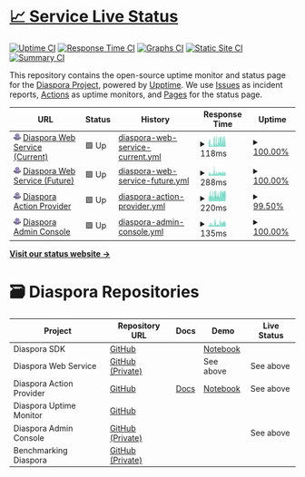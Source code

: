 # [📈 Service Live Status](https://haochenpan.github.io/diaspora-uptime-monitor)

[![Uptime CI](https://github.com/haochenpan/diaspora-uptime-monitor/workflows/Uptime%20CI/badge.svg)](https://github.com/haochenpan/diaspora-uptime-monitor/actions?query=workflow%3A%22Uptime+CI%22)
[![Response Time CI](https://github.com/haochenpan/diaspora-uptime-monitor/workflows/Response%20Time%20CI/badge.svg)](https://github.com/haochenpan/diaspora-uptime-monitor/actions?query=workflow%3A%22Response+Time+CI%22)
[![Graphs CI](https://github.com/haochenpan/diaspora-uptime-monitor/workflows/Graphs%20CI/badge.svg)](https://github.com/haochenpan/diaspora-uptime-monitor/actions?query=workflow%3A%22Graphs+CI%22)
[![Static Site CI](https://github.com/haochenpan/diaspora-uptime-monitor/workflows/Static%20Site%20CI/badge.svg)](https://github.com/haochenpan/diaspora-uptime-monitor/actions?query=workflow%3A%22Static+Site+CI%22)
[![Summary CI](https://github.com/haochenpan/diaspora-uptime-monitor/workflows/Summary%20CI/badge.svg)](https://github.com/haochenpan/diaspora-uptime-monitor/actions?query=workflow%3A%22Summary+CI%22)

This repository contains the open-source uptime monitor and status page for the [Diaspora Project](https://diaspora-project.github.io/), powered by [Upptime](https://github.com/upptime/upptime). We use [Issues](https://github.com/haochenpan/diaspora-uptime-monitor/issues) as incident reports, [Actions](https://github.com/haochenpan/diaspora-uptime-monitor/actions) as uptime monitors, and [Pages](https://haochenpan.github.io/diaspora-uptime-monitor) for the status page.

<!--start: status pages-->
<!-- This summary is generated by Upptime (https://github.com/upptime/upptime) -->
<!-- Do not edit this manually, your changes will be overwritten -->
<!-- prettier-ignore -->
| URL | Status | History | Response Time | Uptime |
| --- | ------ | ------- | ------------- | ------ |
| <img alt="" src="assets/octopus.png" height="13"> [Diaspora Web Service (Current)](http://3.220.110.101/) | 🟩 Up | [diaspora-web-service-current.yml](https://github.com/haochenpan/diaspora-uptime-monitor/commits/HEAD/history/diaspora-web-service-current.yml) | <details><summary><img alt="Response time graph" src="./graphs/diaspora-web-service-current/response-time-week.png" height="20"> 118ms</summary><br><a href="https://haochenpan.github.io/diaspora-uptime-monitor/history/diaspora-web-service-current"><img alt="Response time 118" src="https://img.shields.io/endpoint?url=https%3A%2F%2Fraw.githubusercontent.com%2Fhaochenpan%2Fdiaspora-uptime-monitor%2FHEAD%2Fapi%2Fdiaspora-web-service-current%2Fresponse-time.json"></a><br><a href="https://haochenpan.github.io/diaspora-uptime-monitor/history/diaspora-web-service-current"><img alt="24-hour response time 137" src="https://img.shields.io/endpoint?url=https%3A%2F%2Fraw.githubusercontent.com%2Fhaochenpan%2Fdiaspora-uptime-monitor%2FHEAD%2Fapi%2Fdiaspora-web-service-current%2Fresponse-time-day.json"></a><br><a href="https://haochenpan.github.io/diaspora-uptime-monitor/history/diaspora-web-service-current"><img alt="7-day response time 118" src="https://img.shields.io/endpoint?url=https%3A%2F%2Fraw.githubusercontent.com%2Fhaochenpan%2Fdiaspora-uptime-monitor%2FHEAD%2Fapi%2Fdiaspora-web-service-current%2Fresponse-time-week.json"></a><br><a href="https://haochenpan.github.io/diaspora-uptime-monitor/history/diaspora-web-service-current"><img alt="30-day response time 118" src="https://img.shields.io/endpoint?url=https%3A%2F%2Fraw.githubusercontent.com%2Fhaochenpan%2Fdiaspora-uptime-monitor%2FHEAD%2Fapi%2Fdiaspora-web-service-current%2Fresponse-time-month.json"></a><br><a href="https://haochenpan.github.io/diaspora-uptime-monitor/history/diaspora-web-service-current"><img alt="1-year response time 118" src="https://img.shields.io/endpoint?url=https%3A%2F%2Fraw.githubusercontent.com%2Fhaochenpan%2Fdiaspora-uptime-monitor%2FHEAD%2Fapi%2Fdiaspora-web-service-current%2Fresponse-time-year.json"></a></details> | <details><summary><a href="https://haochenpan.github.io/diaspora-uptime-monitor/history/diaspora-web-service-current">100.00%</a></summary><a href="https://haochenpan.github.io/diaspora-uptime-monitor/history/diaspora-web-service-current"><img alt="All-time uptime 100.00%" src="https://img.shields.io/endpoint?url=https%3A%2F%2Fraw.githubusercontent.com%2Fhaochenpan%2Fdiaspora-uptime-monitor%2FHEAD%2Fapi%2Fdiaspora-web-service-current%2Fuptime.json"></a><br><a href="https://haochenpan.github.io/diaspora-uptime-monitor/history/diaspora-web-service-current"><img alt="24-hour uptime 100.00%" src="https://img.shields.io/endpoint?url=https%3A%2F%2Fraw.githubusercontent.com%2Fhaochenpan%2Fdiaspora-uptime-monitor%2FHEAD%2Fapi%2Fdiaspora-web-service-current%2Fuptime-day.json"></a><br><a href="https://haochenpan.github.io/diaspora-uptime-monitor/history/diaspora-web-service-current"><img alt="7-day uptime 100.00%" src="https://img.shields.io/endpoint?url=https%3A%2F%2Fraw.githubusercontent.com%2Fhaochenpan%2Fdiaspora-uptime-monitor%2FHEAD%2Fapi%2Fdiaspora-web-service-current%2Fuptime-week.json"></a><br><a href="https://haochenpan.github.io/diaspora-uptime-monitor/history/diaspora-web-service-current"><img alt="30-day uptime 100.00%" src="https://img.shields.io/endpoint?url=https%3A%2F%2Fraw.githubusercontent.com%2Fhaochenpan%2Fdiaspora-uptime-monitor%2FHEAD%2Fapi%2Fdiaspora-web-service-current%2Fuptime-month.json"></a><br><a href="https://haochenpan.github.io/diaspora-uptime-monitor/history/diaspora-web-service-current"><img alt="1-year uptime 100.00%" src="https://img.shields.io/endpoint?url=https%3A%2F%2Fraw.githubusercontent.com%2Fhaochenpan%2Fdiaspora-uptime-monitor%2FHEAD%2Fapi%2Fdiaspora-web-service-current%2Fuptime-year.json"></a></details>
| <img alt="" src="assets/octopus.png" height="13"> [Diaspora Web Service (Future)](https://diaspora-web-service.ml22sevubfnks.us-east-1.cs.amazonlightsail.com/) | 🟩 Up | [diaspora-web-service-future.yml](https://github.com/haochenpan/diaspora-uptime-monitor/commits/HEAD/history/diaspora-web-service-future.yml) | <details><summary><img alt="Response time graph" src="./graphs/diaspora-web-service-future/response-time-week.png" height="20"> 288ms</summary><br><a href="https://haochenpan.github.io/diaspora-uptime-monitor/history/diaspora-web-service-future"><img alt="Response time 288" src="https://img.shields.io/endpoint?url=https%3A%2F%2Fraw.githubusercontent.com%2Fhaochenpan%2Fdiaspora-uptime-monitor%2FHEAD%2Fapi%2Fdiaspora-web-service-future%2Fresponse-time.json"></a><br><a href="https://haochenpan.github.io/diaspora-uptime-monitor/history/diaspora-web-service-future"><img alt="24-hour response time 296" src="https://img.shields.io/endpoint?url=https%3A%2F%2Fraw.githubusercontent.com%2Fhaochenpan%2Fdiaspora-uptime-monitor%2FHEAD%2Fapi%2Fdiaspora-web-service-future%2Fresponse-time-day.json"></a><br><a href="https://haochenpan.github.io/diaspora-uptime-monitor/history/diaspora-web-service-future"><img alt="7-day response time 288" src="https://img.shields.io/endpoint?url=https%3A%2F%2Fraw.githubusercontent.com%2Fhaochenpan%2Fdiaspora-uptime-monitor%2FHEAD%2Fapi%2Fdiaspora-web-service-future%2Fresponse-time-week.json"></a><br><a href="https://haochenpan.github.io/diaspora-uptime-monitor/history/diaspora-web-service-future"><img alt="30-day response time 288" src="https://img.shields.io/endpoint?url=https%3A%2F%2Fraw.githubusercontent.com%2Fhaochenpan%2Fdiaspora-uptime-monitor%2FHEAD%2Fapi%2Fdiaspora-web-service-future%2Fresponse-time-month.json"></a><br><a href="https://haochenpan.github.io/diaspora-uptime-monitor/history/diaspora-web-service-future"><img alt="1-year response time 288" src="https://img.shields.io/endpoint?url=https%3A%2F%2Fraw.githubusercontent.com%2Fhaochenpan%2Fdiaspora-uptime-monitor%2FHEAD%2Fapi%2Fdiaspora-web-service-future%2Fresponse-time-year.json"></a></details> | <details><summary><a href="https://haochenpan.github.io/diaspora-uptime-monitor/history/diaspora-web-service-future">100.00%</a></summary><a href="https://haochenpan.github.io/diaspora-uptime-monitor/history/diaspora-web-service-future"><img alt="All-time uptime 100.00%" src="https://img.shields.io/endpoint?url=https%3A%2F%2Fraw.githubusercontent.com%2Fhaochenpan%2Fdiaspora-uptime-monitor%2FHEAD%2Fapi%2Fdiaspora-web-service-future%2Fuptime.json"></a><br><a href="https://haochenpan.github.io/diaspora-uptime-monitor/history/diaspora-web-service-future"><img alt="24-hour uptime 100.00%" src="https://img.shields.io/endpoint?url=https%3A%2F%2Fraw.githubusercontent.com%2Fhaochenpan%2Fdiaspora-uptime-monitor%2FHEAD%2Fapi%2Fdiaspora-web-service-future%2Fuptime-day.json"></a><br><a href="https://haochenpan.github.io/diaspora-uptime-monitor/history/diaspora-web-service-future"><img alt="7-day uptime 100.00%" src="https://img.shields.io/endpoint?url=https%3A%2F%2Fraw.githubusercontent.com%2Fhaochenpan%2Fdiaspora-uptime-monitor%2FHEAD%2Fapi%2Fdiaspora-web-service-future%2Fuptime-week.json"></a><br><a href="https://haochenpan.github.io/diaspora-uptime-monitor/history/diaspora-web-service-future"><img alt="30-day uptime 100.00%" src="https://img.shields.io/endpoint?url=https%3A%2F%2Fraw.githubusercontent.com%2Fhaochenpan%2Fdiaspora-uptime-monitor%2FHEAD%2Fapi%2Fdiaspora-web-service-future%2Fuptime-month.json"></a><br><a href="https://haochenpan.github.io/diaspora-uptime-monitor/history/diaspora-web-service-future"><img alt="1-year uptime 100.00%" src="https://img.shields.io/endpoint?url=https%3A%2F%2Fraw.githubusercontent.com%2Fhaochenpan%2Fdiaspora-uptime-monitor%2FHEAD%2Fapi%2Fdiaspora-web-service-future%2Fuptime-year.json"></a></details>
| <img alt="" src="assets/octopus.png" height="13"> [Diaspora Action Provider](https://diaspora-action-provider.ml22sevubfnks.us-east-1.cs.amazonlightsail.com/) | 🟩 Up | [diaspora-action-provider.yml](https://github.com/haochenpan/diaspora-uptime-monitor/commits/HEAD/history/diaspora-action-provider.yml) | <details><summary><img alt="Response time graph" src="./graphs/diaspora-action-provider/response-time-week.png" height="20"> 220ms</summary><br><a href="https://haochenpan.github.io/diaspora-uptime-monitor/history/diaspora-action-provider"><img alt="Response time 220" src="https://img.shields.io/endpoint?url=https%3A%2F%2Fraw.githubusercontent.com%2Fhaochenpan%2Fdiaspora-uptime-monitor%2FHEAD%2Fapi%2Fdiaspora-action-provider%2Fresponse-time.json"></a><br><a href="https://haochenpan.github.io/diaspora-uptime-monitor/history/diaspora-action-provider"><img alt="24-hour response time 273" src="https://img.shields.io/endpoint?url=https%3A%2F%2Fraw.githubusercontent.com%2Fhaochenpan%2Fdiaspora-uptime-monitor%2FHEAD%2Fapi%2Fdiaspora-action-provider%2Fresponse-time-day.json"></a><br><a href="https://haochenpan.github.io/diaspora-uptime-monitor/history/diaspora-action-provider"><img alt="7-day response time 220" src="https://img.shields.io/endpoint?url=https%3A%2F%2Fraw.githubusercontent.com%2Fhaochenpan%2Fdiaspora-uptime-monitor%2FHEAD%2Fapi%2Fdiaspora-action-provider%2Fresponse-time-week.json"></a><br><a href="https://haochenpan.github.io/diaspora-uptime-monitor/history/diaspora-action-provider"><img alt="30-day response time 220" src="https://img.shields.io/endpoint?url=https%3A%2F%2Fraw.githubusercontent.com%2Fhaochenpan%2Fdiaspora-uptime-monitor%2FHEAD%2Fapi%2Fdiaspora-action-provider%2Fresponse-time-month.json"></a><br><a href="https://haochenpan.github.io/diaspora-uptime-monitor/history/diaspora-action-provider"><img alt="1-year response time 220" src="https://img.shields.io/endpoint?url=https%3A%2F%2Fraw.githubusercontent.com%2Fhaochenpan%2Fdiaspora-uptime-monitor%2FHEAD%2Fapi%2Fdiaspora-action-provider%2Fresponse-time-year.json"></a></details> | <details><summary><a href="https://haochenpan.github.io/diaspora-uptime-monitor/history/diaspora-action-provider">99.50%</a></summary><a href="https://haochenpan.github.io/diaspora-uptime-monitor/history/diaspora-action-provider"><img alt="All-time uptime 99.50%" src="https://img.shields.io/endpoint?url=https%3A%2F%2Fraw.githubusercontent.com%2Fhaochenpan%2Fdiaspora-uptime-monitor%2FHEAD%2Fapi%2Fdiaspora-action-provider%2Fuptime.json"></a><br><a href="https://haochenpan.github.io/diaspora-uptime-monitor/history/diaspora-action-provider"><img alt="24-hour uptime 100.00%" src="https://img.shields.io/endpoint?url=https%3A%2F%2Fraw.githubusercontent.com%2Fhaochenpan%2Fdiaspora-uptime-monitor%2FHEAD%2Fapi%2Fdiaspora-action-provider%2Fuptime-day.json"></a><br><a href="https://haochenpan.github.io/diaspora-uptime-monitor/history/diaspora-action-provider"><img alt="7-day uptime 99.50%" src="https://img.shields.io/endpoint?url=https%3A%2F%2Fraw.githubusercontent.com%2Fhaochenpan%2Fdiaspora-uptime-monitor%2FHEAD%2Fapi%2Fdiaspora-action-provider%2Fuptime-week.json"></a><br><a href="https://haochenpan.github.io/diaspora-uptime-monitor/history/diaspora-action-provider"><img alt="30-day uptime 99.50%" src="https://img.shields.io/endpoint?url=https%3A%2F%2Fraw.githubusercontent.com%2Fhaochenpan%2Fdiaspora-uptime-monitor%2FHEAD%2Fapi%2Fdiaspora-action-provider%2Fuptime-month.json"></a><br><a href="https://haochenpan.github.io/diaspora-uptime-monitor/history/diaspora-action-provider"><img alt="1-year uptime 99.50%" src="https://img.shields.io/endpoint?url=https%3A%2F%2Fraw.githubusercontent.com%2Fhaochenpan%2Fdiaspora-uptime-monitor%2FHEAD%2Fapi%2Fdiaspora-action-provider%2Fuptime-year.json"></a></details>
| <img alt="" src="assets/octopus.png" height="13"> [Diaspora Admin Console](http://100.27.155.7/) | 🟩 Up | [diaspora-admin-console.yml](https://github.com/haochenpan/diaspora-uptime-monitor/commits/HEAD/history/diaspora-admin-console.yml) | <details><summary><img alt="Response time graph" src="./graphs/diaspora-admin-console/response-time-week.png" height="20"> 135ms</summary><br><a href="https://haochenpan.github.io/diaspora-uptime-monitor/history/diaspora-admin-console"><img alt="Response time 135" src="https://img.shields.io/endpoint?url=https%3A%2F%2Fraw.githubusercontent.com%2Fhaochenpan%2Fdiaspora-uptime-monitor%2FHEAD%2Fapi%2Fdiaspora-admin-console%2Fresponse-time.json"></a><br><a href="https://haochenpan.github.io/diaspora-uptime-monitor/history/diaspora-admin-console"><img alt="24-hour response time 184" src="https://img.shields.io/endpoint?url=https%3A%2F%2Fraw.githubusercontent.com%2Fhaochenpan%2Fdiaspora-uptime-monitor%2FHEAD%2Fapi%2Fdiaspora-admin-console%2Fresponse-time-day.json"></a><br><a href="https://haochenpan.github.io/diaspora-uptime-monitor/history/diaspora-admin-console"><img alt="7-day response time 135" src="https://img.shields.io/endpoint?url=https%3A%2F%2Fraw.githubusercontent.com%2Fhaochenpan%2Fdiaspora-uptime-monitor%2FHEAD%2Fapi%2Fdiaspora-admin-console%2Fresponse-time-week.json"></a><br><a href="https://haochenpan.github.io/diaspora-uptime-monitor/history/diaspora-admin-console"><img alt="30-day response time 135" src="https://img.shields.io/endpoint?url=https%3A%2F%2Fraw.githubusercontent.com%2Fhaochenpan%2Fdiaspora-uptime-monitor%2FHEAD%2Fapi%2Fdiaspora-admin-console%2Fresponse-time-month.json"></a><br><a href="https://haochenpan.github.io/diaspora-uptime-monitor/history/diaspora-admin-console"><img alt="1-year response time 135" src="https://img.shields.io/endpoint?url=https%3A%2F%2Fraw.githubusercontent.com%2Fhaochenpan%2Fdiaspora-uptime-monitor%2FHEAD%2Fapi%2Fdiaspora-admin-console%2Fresponse-time-year.json"></a></details> | <details><summary><a href="https://haochenpan.github.io/diaspora-uptime-monitor/history/diaspora-admin-console">100.00%</a></summary><a href="https://haochenpan.github.io/diaspora-uptime-monitor/history/diaspora-admin-console"><img alt="All-time uptime 100.00%" src="https://img.shields.io/endpoint?url=https%3A%2F%2Fraw.githubusercontent.com%2Fhaochenpan%2Fdiaspora-uptime-monitor%2FHEAD%2Fapi%2Fdiaspora-admin-console%2Fuptime.json"></a><br><a href="https://haochenpan.github.io/diaspora-uptime-monitor/history/diaspora-admin-console"><img alt="24-hour uptime 100.00%" src="https://img.shields.io/endpoint?url=https%3A%2F%2Fraw.githubusercontent.com%2Fhaochenpan%2Fdiaspora-uptime-monitor%2FHEAD%2Fapi%2Fdiaspora-admin-console%2Fuptime-day.json"></a><br><a href="https://haochenpan.github.io/diaspora-uptime-monitor/history/diaspora-admin-console"><img alt="7-day uptime 100.00%" src="https://img.shields.io/endpoint?url=https%3A%2F%2Fraw.githubusercontent.com%2Fhaochenpan%2Fdiaspora-uptime-monitor%2FHEAD%2Fapi%2Fdiaspora-admin-console%2Fuptime-week.json"></a><br><a href="https://haochenpan.github.io/diaspora-uptime-monitor/history/diaspora-admin-console"><img alt="30-day uptime 100.00%" src="https://img.shields.io/endpoint?url=https%3A%2F%2Fraw.githubusercontent.com%2Fhaochenpan%2Fdiaspora-uptime-monitor%2FHEAD%2Fapi%2Fdiaspora-admin-console%2Fuptime-month.json"></a><br><a href="https://haochenpan.github.io/diaspora-uptime-monitor/history/diaspora-admin-console"><img alt="1-year uptime 100.00%" src="https://img.shields.io/endpoint?url=https%3A%2F%2Fraw.githubusercontent.com%2Fhaochenpan%2Fdiaspora-uptime-monitor%2FHEAD%2Fapi%2Fdiaspora-admin-console%2Fuptime-year.json"></a></details>

<!--end: status pages-->

[**Visit our status website →**](https://haochenpan.github.io/diaspora-uptime-monitor)

# 🗃️ Diaspora Repositories

| Project                  | Repository URL                                                   | Docs                                              | Demo                                                                               | Live Status |
| ------------------------ | ---------------------------------------------------------------- | ------------------------------------------------- | ---------------------------------------------------------------------------------- | ----------- |
| Diaspora SDK             | [GitHub](github.com/globus-labs/diaspora-event-sdk)              |                                                   | [Notebook](github.com/globus-labs/diaspora-event-sdk/blob/main/DiasporaDemo.ipynb) |             |
| Diaspora Web Service     | [GitHub (Private)](github.com/globus-labs/diaspora-web-service)  |                                                   | See above                                                                          | See above   |
| Diaspora Action Provider | [GitHub](github.com/globus-labs/diaspora-action-provider)        | [Docs](labs.globus.org/diaspora-action-provider/) | [Notebook](github.com/globus-labs/diaspora-action-provider/tree/main/examples)     | See above   |
| Diaspora Uptime Monitor  | [GitHub](github.com/haochenpan/diaspora-uptime-monitor)          |                                                   |                                                                                    |             |
| Diaspora Admin Console   | [GitHub (Private)](github.com/haochenpan/kui-lightsail-compose)  |                                                   |                                                                                    | See above   |
| Benchmarking Diaspora    | [GitHub (Private)](github.com/globus-labs/benchmarking-diaspora) |                                                   |                                                                                    |             |
